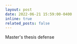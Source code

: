 ```yaml
---
layout: post
date: 2022-06-21 15:59:00-0400
inline: true
related_posts: false
---
```


Master's thesis defense 
